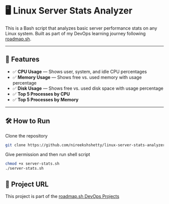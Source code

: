 # 🖥️ Linux Server Stats Analyzer

This is a Bash script that analyzes basic server performance stats on any Linux system. Built as part of my DevOps learning journey following [roadmap.sh](https://roadmap.sh/devops).

---

## 🚀 Features

- ✅ **CPU Usage** — Shows user, system, and idle CPU percentages
- ✅ **Memory Usage** — Shows free vs. used memory with usage percentage
- ✅ **Disk Usage** — Shows free vs. used disk space with usage percentage
- ✅ **Top 5 Processes by CPU**
- ✅ **Top 5 Processes by Memory**
---

## 🛠️ How to Run

Clone the repository
```bash
git clone https://github.com/nireekshshetty/linux-server-stats-analyzer.git
```
Give permission and then run shell script
```bash
chmod +x server-stats.sh
./server-stats.sh
```

## 📌 Project URL

This project is part of the [roadmap.sh DevOps Projects](https://roadmap.sh/projects/server-stats)
